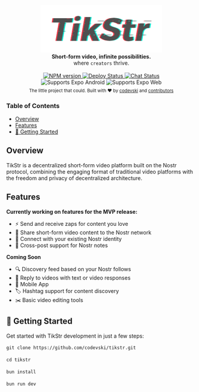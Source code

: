 <div align="center">
<img src="docs/repo/tikstr.png" alt="TikStr Logo" />  
</div>
<!-- <h1 align="center">TikStr</h1> -->

<div align="center">
<strong>Short-form video, infinite possibilities.</strong>
</div>
<div align="center">
  where <code>creators</code> thrive.
</div>
<br />

<div align="center">
  <!-- Node version -->
  <a href="#">
    <img src="https://img.shields.io/node/v/next"
      alt="NPM version" />
  </a>
  <!-- Netlify Status -->
  <a href="https://github.com/codevski/tikstr/actions/workflows/pages-deployment.yaml">
    <img src="https://github.com/codevski/tikstr/actions/workflows/pages-deployment.yaml/badge.svg?branch=master"
      alt="Deploy Status" />
  </a>

  <!-- Chat Status -->
  <a href="#">
    <img src="https://img.shields.io/discord/426035845531959297"
      alt="Chat Status" />
  </a>

</div>
<div align="center">
  <!-- Android -->
  <img alt="Supports Expo Android" longdesc="Supports Expo Android" src="https://img.shields.io/badge/Android-4630EB.svg?style=flat-square&logo=ANDROID&labelColor=A4C639&logoColor=fff" />
  <!-- Web -->
  <img alt="Supports Expo Web" longdesc="Supports Expo Web" src="https://img.shields.io/badge/web-4630EB.svg?style=flat-square&logo=GOOGLE-CHROME&labelColor=4285F4&logoColor=fff" />
</div>

<div align="center">
  <sub>The little project that could. Built with ❤︎ by
  <a href="nostr:npub1p7sg9q6t9xttrhvuumknczl88veqtgl2ktgf06ygdsmaua2p3n2slw25qk">codevski</a> and
  <a href="#">
    contributors
  </a>
</div>

### Table of Contents

- [Overview](#overview)
- [Features](#features)
- [🚀 Getting Started](#-getting-started)

## Overview

TikStr is a decentralized short-form video platform built on the Nostr protocol, combining the engaging format of traditional video platforms with the freedom and privacy of decentralized architecture.

## Features

**Currently working on features for the MVP release:**

- ⚡ Send and receive zaps for content you love
- 🎥 Share short-form video content to the Nostr network
- 👤 Connect with your existing Nostr identity
- 🔗 Cross-post support for Nostr notes

**Coming Soon**

- 🔍 Discovery feed based on your Nostr follows
- 💬 Reply to videos with text or video responses
- 📱 Mobile App
- 🏷️ Hashtag support for content discovery
- ✂️ Basic video editing tools

## 🚀 Getting Started

Get started with TikStr development in just a few steps:

```
git clone https://github.com/codevski/tikstr.git

cd tikstr

bun install

bun run dev
```
